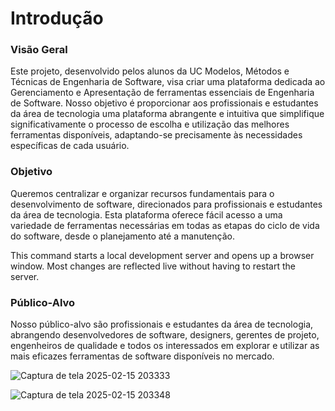 # Introdução

### Visão Geral

Este projeto, desenvolvido pelos alunos da UC Modelos, Métodos e Técnicas de Engenharia de Software, visa criar uma plataforma dedicada ao Gerenciamento e Apresentação de ferramentas essenciais de Engenharia de Software. Nosso objetivo é proporcionar aos profissionais e estudantes da área de tecnologia uma plataforma abrangente e intuitiva que simplifique significativamente o processo de escolha e utilização das melhores ferramentas disponíveis, adaptando-se precisamente às necessidades específicas de cada usuário.

### Objetivo

Queremos centralizar e organizar recursos fundamentais para o desenvolvimento de software, direcionados para profissionais e estudantes da área de tecnologia. Esta plataforma oferece fácil acesso a uma variedade de ferramentas necessárias em todas as etapas do ciclo de vida do software, desde o planejamento até a manutenção.

This command starts a local development server and opens up a browser window. Most changes are reflected live without having to restart the server.

### Público-Alvo

Nosso público-alvo são profissionais e estudantes da área de tecnologia, abrangendo desenvolvedores de software, designers, gerentes de projeto, engenheiros de qualidade e todos os interessados em explorar e utilizar as mais eficazes ferramentas de software disponíveis no mercado.

![Captura de tela 2025-02-15 203333](https://github.com/user-attachments/assets/673e9a0d-5c78-42bd-8eeb-c926d449c499)  
  

![Captura de tela 2025-02-15 203348](https://github.com/user-attachments/assets/519d401d-94e5-4671-b7a4-c9fd5dcdc288)
